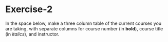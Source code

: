 # Exercise-2
In the space below, make a three column table of the current courses you are taking, with separate columns for course number (in **bold**), course title (in _italics_), and instructor. 
